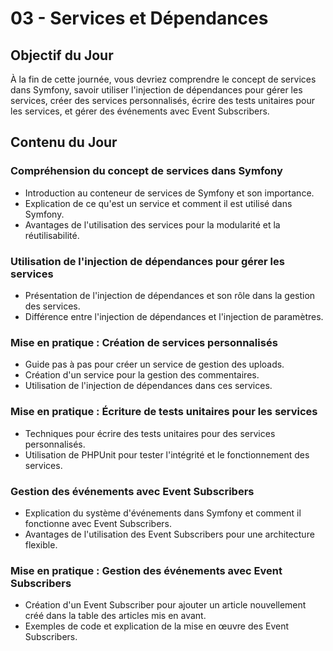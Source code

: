 # 03 - Services et Dépendances

## Objectif du Jour

À la fin de cette journée, vous devriez comprendre le concept de services dans Symfony, savoir utiliser l'injection de
dépendances pour gérer les services, créer des services personnalisés, écrire des tests unitaires pour les services, et
gérer des événements avec Event Subscribers.

## Contenu du Jour

### Compréhension du concept de services dans Symfony

- Introduction au conteneur de services de Symfony et son importance.
- Explication de ce qu'est un service et comment il est utilisé dans Symfony.
- Avantages de l'utilisation des services pour la modularité et la réutilisabilité.

### Utilisation de l'injection de dépendances pour gérer les services

- Présentation de l'injection de dépendances et son rôle dans la gestion des services.
- Différence entre l'injection de dépendances et l'injection de paramètres.

### Mise en pratique : Création de services personnalisés

- Guide pas à pas pour créer un service de gestion des uploads.
- Création d'un service pour la gestion des commentaires.
- Utilisation de l'injection de dépendances dans ces services.

### Mise en pratique : Écriture de tests unitaires pour les services

- Techniques pour écrire des tests unitaires pour des services personnalisés.
- Utilisation de PHPUnit pour tester l'intégrité et le fonctionnement des services.

### Gestion des événements avec Event Subscribers

- Explication du système d'événements dans Symfony et comment il fonctionne avec Event Subscribers.
- Avantages de l'utilisation des Event Subscribers pour une architecture flexible.

### Mise en pratique : Gestion des événements avec Event Subscribers

- Création d'un Event Subscriber pour ajouter un article nouvellement créé dans la table des articles mis en avant.
- Exemples de code et explication de la mise en œuvre des Event Subscribers.
